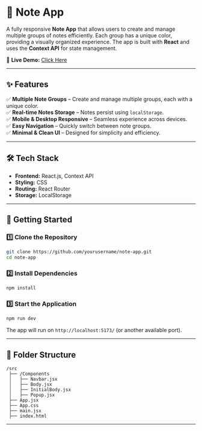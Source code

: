 # 📝 Note App

A fully responsive **Note App** that allows users to create and manage multiple groups of notes efficiently. Each group has a unique color, providing a visually organized experience. The app is built with **React** and uses the **Context API** for state management.

🚀 **Live Demo:** [Click Here](https://glittering-zuccutto-e2c4bd.netlify.app/)

---

## ✨ Features

✅ **Multiple Note Groups** – Create and manage multiple groups, each with a unique color.  
✅ **Real-time Notes Storage** – Notes persist using `localStorage`.  
✅ **Mobile & Desktop Responsive** – Seamless experience across devices.  
✅ **Easy Navigation** – Quickly switch between note groups.  
✅ **Minimal & Clean UI** – Designed for simplicity and efficiency.  

---

## 🛠 Tech Stack

- **Frontend:** React.js, Context API  
- **Styling:** CSS  
- **Routing:** React Router  
- **Storage:** LocalStorage  

---

## 🚀 Getting Started

### 1️⃣ Clone the Repository
```sh
git clone https://github.com/yourusername/note-app.git
cd note-app
```

### 2️⃣ Install Dependencies
```sh
npm install
```

### 3️⃣ Start the Application
```sh
npm run dev
```

The app will run on `http://localhost:5173/` (or another available port).  

---

## 📌 Folder Structure

```
/src
 ├── /Components
 │   ├── Navbar.jsx
 │   ├── Body.jsx
 │   ├── InitialBody.jsx
 │   ├── Popup.jsx
 ├── App.jsx
 ├── App.css
 ├── main.jsx
 ├── index.html
```

---
